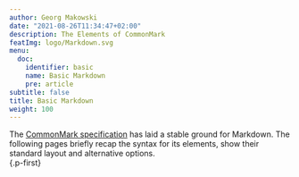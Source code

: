 ```yaml
---
author: Georg Makowski
date: "2021-08-26T11:34:47+02:00"
description: The Elements of CommonMark
featImg: logo/Markdown.svg
menu:
  doc:
    identifier: basic
    name: Basic Markdown
    pre: article
subtitle: false
title: Basic Markdown
weight: 100
---
```


The [CommonMark specification][cmark] has laid a stable ground for Markdown. The following pages briefly recap the syntax for its elements, show their standard layout and alternative options.  
{.p-first} <!--more-->

[cmark]: https://spec.CommonMark.org

